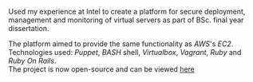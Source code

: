Used my experience at Intel to create a platform for secure deployment, management and monitoring of virtual servers as part of BSc. final year dissertation. 

The platform aimed to provide the same functionality as *AWS*'s *EC2*.  
Technologies used: *Puppet*, *BASH* shell, *Virtualbox*, *Vagrant*, *Ruby* and *Ruby On Rails*.  
The project is now open-source and can be viewed [here](https://github.com/plamen-kolev/Software-Engineer-Dissertation)
